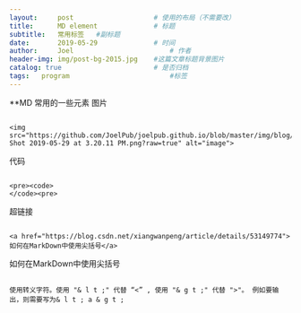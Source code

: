 ```yaml
---
layout:     post   				    # 使用的布局（不需要改）
title:      MD element 				# 标题 
subtitle:   常用标签   #副标题
date:       2019-05-29 				# 时间
author:     Joel 						# 作者
header-img: img/post-bg-2015.jpg 	#这篇文章标题背景图片
catalog: true 						# 是否归档
tags:	program							#标签
---
```

**MD 常用的一些元素
图片
<pre><code>
&lt;img src="https://github.com/JoelPub/joelpub.github.io/blob/master/img/blog/Screen Shot 2019-05-29 at 3.20.11 PM.png?raw=true" alt="image"&gt;
</code></pre>
代码
<pre><code>
&lt;pre&gt;&lt;code&gt;
&lt;/code&gt;&lt;pre&gt;
</code></pre>
超链接
<pre><code>
&lt;a href="https://blog.csdn.net/xiangwanpeng/article/details/53149774"&gt;如何在MarkDown中使用尖括号&lt;/a&gt;
</code></pre>
如何在MarkDown中使用尖括号
<pre><code>
使用转义字符。使用 "& l t ;" 代替 “<” , 使用 "& g t ;" 代替 ">"。 例如要输出<a>，则需要写为& l t ; a & g t ; </br>
<a href="https://blog.csdn.net/xiangwanpeng/article/details/53149774"&gt;如何在MarkDown中使用尖括号&lt;/a>
</code></pre>
